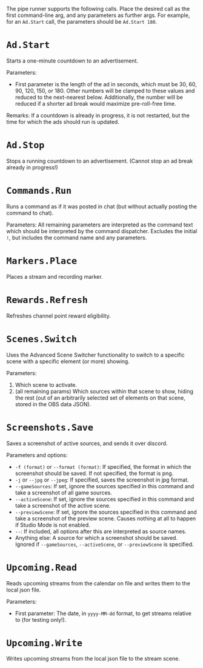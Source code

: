 The pipe runner supports the following calls. Place the desired call as the first command-line arg, and any parameters as further args. For example, for an `Ad.Start` call, the parameters should be `Ad.Start 180`.

# `Ad.Start`
Starts a one-minute countdown to an advertisement.

Parameters:
- First parameter is the length of the ad in seconds, which must be 30, 60, 90, 120, 150, or 180. Other numbers will be clamped to these values and reduced to the next-nearest below. Additionally, the number will be reduced if a shorter ad break would maximize pre-roll-free time.

Remarks: If a countdown is already in progress, it is not restarted, but the time for which the ads should run is updated.


# `Ad.Stop`
Stops a running countdown to an advertisement. (Cannot stop an ad break already in progress!)


# `Commands.Run`
Runs a command as if it was posted in chat (but without actually posting the command to chat).

Parameters: All remaining parameters are interpreted as the command text which should be interpreted by the command dispatcher. Excludes the initial `!`, but includes the command name and any parameters.


# `Markers.Place`
Places a stream and recording marker.


# `Rewards.Refresh`
Refreshes channel point reward eligibility.


# `Scenes.Switch`
Uses the Advanced Scene Switcher functionality to switch to a specific scene with a specific element (or more) showing.

Parameters:
1. Which scene to activate.
2. (all remaining params) Which sources within that scene to show, hiding the rest (out of an arbitrarily selected set of elements on that scene, stored in the OBS data JSON).


# `Screenshots.Save`
Saves a screenshot of active sources, and sends it over discord.

Parameters and options:
- `-f (format)` or `--format (format)`: If specified, the format in which the screenshot should be saved. If not specified, the format is png.
- `-j` or `--jpg` or `--jpeg`: If specified, saves the screenshot in jpg format.
- `--gameSources`: If set, ignore the sources specified in this command and take a screenshot of all game sources.
- `--activeScene`: If set, ignore the sources specified in this command and take a screenshot of the active scene.
- `--previewScene`: If set, ignore the sources specified in this command and take a screenshot of the preview scene. Causes nothing at all to happen if Studio Mode is not enabled.
- `--`: If included, all options after this are interpreted as source names.
- Anything else: A source for which a screenshot should be saved. Ignored if `--gameSources`, `--activeScene`, or `--previewScene` is specified.


# `Upcoming.Read`
Reads upcoming streams from the calendar on file and writes them to the local json file.

Parameters:
- First parameter: The date, in `yyyy-MM-dd` format, to get streams relative to (for testing only!).


# `Upcoming.Write`
Writes upcoming streams from the local json file to the stream scene.
